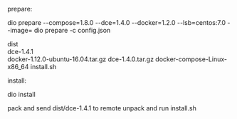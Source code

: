 prepare:

dio prepare --compose=1.8.0 --dce=1.4.0 --docker=1.2.0 --lsb=centos:7.0 --image=
dio prepare -c config.json


dist \
	  dce-1.4.1 \
	  			 docker-1.12.0-ubuntu-16.04.tar.gz
	  			 dce-1.4.0.tar.gz
	  			 docker-compose-Linux-x86_64
	  			 install.sh

install:

dio install

pack and send dist/dce-1.4.1 to remote
unpack and run install.sh
